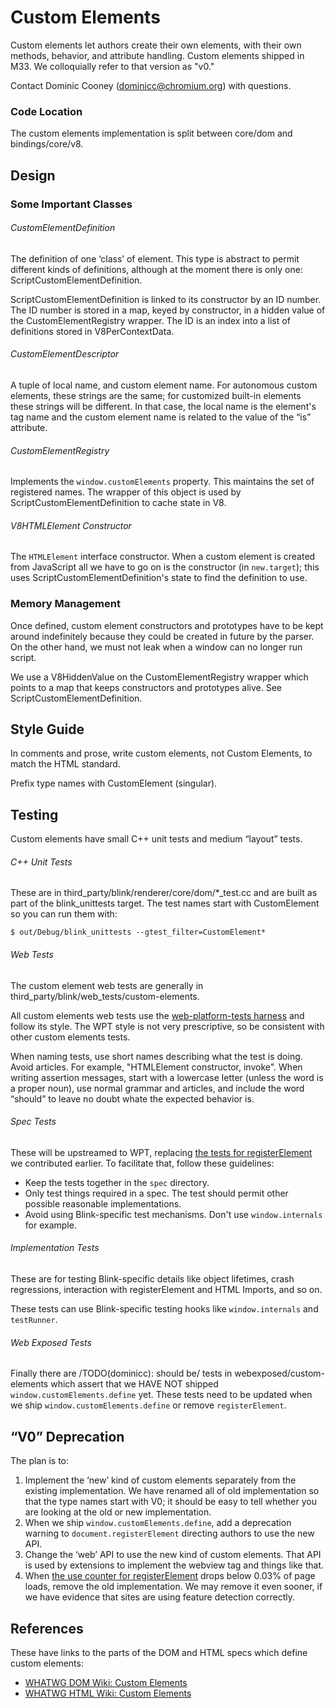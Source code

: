 # Custom Elements

Custom elements let authors create their own elements, with their own
methods, behavior, and attribute handling. Custom elements shipped in
M33. We colloquially refer to that version as "v0."

Contact Dominic Cooney
([dominicc@chromium.org](mailto:dominicc@chromium.org)) with
questions.

### Code Location

The custom elements implementation is split between core/dom and
bindings/core/v8.

## Design

### Some Important Classes

###### CustomElementDefinition

The definition of one &lsquo;class&rsquo; of element. This type is
abstract to permit different kinds of definitions, although at the
moment there is only one: ScriptCustomElementDefinition.

ScriptCustomElementDefinition is linked to its constructor by an ID
number. The ID number is stored in a map, keyed by constructor, in a
hidden value of the CustomElementRegistry wrapper. The ID is an index
into a list of definitions stored in V8PerContextData.

###### CustomElementDescriptor

A tuple of local name, and custom element name. For autonomous custom
elements, these strings are the same; for customized built-in elements
these strings will be different. In that case, the local name is the
element's tag name and the custom element name is related to the value
of the &ldquo;is&rdquo; attribute.

###### CustomElementRegistry

Implements the `window.customElements` property. This maintains the
set of registered names. The wrapper of this object is used by
ScriptCustomElementDefinition to cache state in V8.

###### V8HTMLElement Constructor

The `HTMLElement` interface constructor. When a custom element is
created from JavaScript all we have to go on is the constructor (in
`new.target`); this uses ScriptCustomElementDefinition's state to find
the definition to use.

### Memory Management

Once defined, custom element constructors and prototypes have to be
kept around indefinitely because they could be created in future by
the parser. On the other hand, we must not leak when a window can no
longer run script.

We use a V8HiddenValue on the CustomElementRegistry wrapper which
points to a map that keeps constructors and prototypes alive. See
ScriptCustomElementDefinition.

## Style Guide

In comments and prose, write custom elements, not Custom Elements, to
match the HTML standard.

Prefix type names with CustomElement (singular).

## Testing

Custom elements have small C++ unit tests and medium
&ldquo;layout&rdquo; tests.

###### C++ Unit Tests

These are in third_party/blink/renderer/core/dom/*_test.cc and are
built as part of the blink_unittests target. The test names start
with CustomElement so you can run them with:

    $ out/Debug/blink_unittests --gtest_filter=CustomElement*

###### Web Tests

The custom element web tests are generally in
third_party/blink/web_tests/custom-elements.

All custom elements web tests use the [web-platform-tests
harness](https://web-platform-tests.org/) and follow its style. The
WPT style is not very prescriptive, so be consistent with other custom
elements tests.

When naming tests, use short names describing what the test is doing.
Avoid articles. For example, "HTMLElement constructor, invoke". When
writing assertion messages, start with a lowercase letter (unless the
word is a proper noun), use normal grammar and articles, and include
the word &ldquo;should&rdquo; to leave no doubt whate the expected
behavior is.

###### Spec Tests

These will be upstreamed to WPT, replacing [the tests for
registerElement](https://github.com/web-platform-tests/wpt/tree/master/custom-elements)
we contributed earlier. To facilitate that, follow these guidelines:

* Keep the tests together in the `spec` directory.
* Only test things required in a spec. The test should permit other
  possible reasonable implementations.
* Avoid using Blink-specific test mechanisms. Don't use
  `window.internals` for example.

###### Implementation Tests

These are for testing Blink-specific details like object lifetimes,
crash regressions, interaction with registerElement and HTML Imports,
and so on.

These tests can use Blink-specific testing hooks like
`window.internals` and `testRunner`.

###### Web Exposed Tests

Finally there are /TODO(dominicc): should be/ tests in
webexposed/custom-elements which assert that we HAVE NOT shipped
`window.customElements.define` yet. These tests need to be updated
when we ship `window.customElements.define` or remove
`registerElement`.

## &ldquo;V0&rdquo; Deprecation

The plan is to:

1. Implement the &lsquo;new&rsquo; kind of custom elements separately
   from the existing implementation. We have renamed all of old
   implementation so that the type names start with V0; it should be
   easy to tell whether you are looking at the old or new
   implementation.
1. When we ship `window.customElements.define`, add a deprecation
   warning to `document.registerElement` directing authors to use the
   new API.
1. Change the &lsquo;web&rsquo; API to use the new kind of custom
   elements. That API is used by extensions to implement the webview
   tag and things like that.
1. When [the use counter for
   registerElement](https://www.chromestatus.com/metrics/feature/timeline/popularity/457)
   drops below 0.03% of page loads, remove the old implementation. We
   may remove it even sooner, if we have evidence that sites are using
   feature detection correctly.

## References

These have links to the parts of the DOM and HTML specs which define
custom elements:

* [WHATWG DOM Wiki: Custom Elements](https://github.com/whatwg/dom/wiki#custom-elements)
* [WHATWG HTML Wiki: Custom Elements](https://github.com/whatwg/html/wiki#custom-elements)
